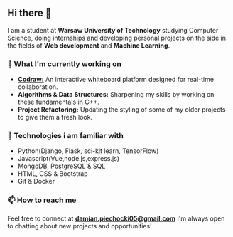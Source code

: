 ## Hi there 👋
I am a student at **Warsaw University of Technology** studying Computer Science, doing internships and developing personal projects on the side in the fields of 
**Web development** and **Machine Learning**.
### 🔭 What I'm currently working on
* **<a href="https://github.com/Damian0563/CoDraw">Codraw:</a>** An interactive whiteboard platform designed for real-time collaboration.
* **Algorithms & Data Structures:** Sharpening my skills by working on these fundamentals in C++.
* **Project Refactoring:** Updating the styling of some of my older projects to give them a fresh look.
### 🧬 Technologies i am familiar with
* Python(Django, Flask, sci-kit learn, TensorFlow)
* Javascript(Vue,node.js,express.js)
* MongoDB, PostgreSQL & SQL
* HTML, CSS & Bootstrap
* Git & Docker
### 📫 How to reach me
Feel free to connect at **damian.piechocki05@gmail.com** I'm always open to chatting about new projects and opportunities!

